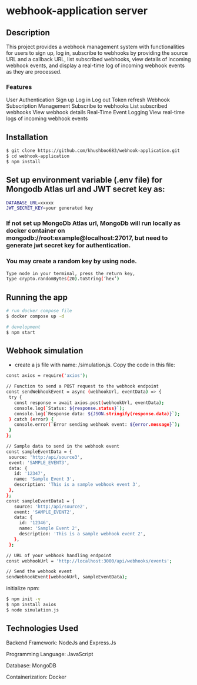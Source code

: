 # webhook-application server

## Description

This project provides a webhook management system with functionalities for users to sign up, log in, subscribe to webhooks by providing the source URL and a callback URL, list subscribed webhooks, view details of incoming webhook events, and display a real-time log of incoming webhook events as they are processed.

### Features
User Authentication
Sign up
Log in
Log out
Token refresh
Webhook Subscription Management
Subscribe to webhooks
List subscribed webhooks
View webhook details
Real-Time Event Logging
View real-time logs of incoming webhook events

## Installation

```bash
$ git clone https://github.com/khushboo683/webhook-application.git
$ cd webhook-application
$ npm install
```
## Set up environment variable (.env file) for Mongodb Atlas url and JWT secret key as:

```bash
DATABASE_URL=xxxxx 
JWT_SECRET_KEY=your generated key
```
### If not set up MongoDb Atlas url, MongoDb will run locally as docker container on mongodb://root:example@localhost:27017, but need to generate jwt secret key for authentication.
### You may create a random key by using node.

```bash
Type node in your terminal, press the return key,
Type crypto.randomBytes(20).toString(‘hex’)
```

## Running the app

```bash
# run docker compose file
$ docker compose up -d

# development
$ npm start

```
## Webhook simulation
- create a js file with name: /simulation.js. Copy the code in this file:
 ```bash
const axios = require('axios');

// Function to send a POST request to the webhook endpoint
const sendWebhookEvent = async (webhookUrl, eventData) => {
  try {
    const response = await axios.post(webhookUrl, eventData);
    console.log(`Status: ${response.status}`);
    console.log(`Response data: ${JSON.stringify(response.data)}`);
  } catch (error) {
    console.error(`Error sending webhook event: ${error.message}`);
  }
};

// Sample data to send in the webhook event
const sampleEventData = {
  source: 'http:/api/source3',
  event: 'SAMPLE_EVENT3',
  data: {
    id: '12347',
    name: 'Sample Event 3',
    description: 'This is a sample webhook event 3',
  },
};
const sampleEventData1 = {
    source: 'http:/api/source2',
    event: 'SAMPLE_EVENT2',
    data: {
      id: '12346',
      name: 'Sample Event 2',
      description: 'This is a sample webhook event 2',
    },
  };

// URL of your webhook handling endpoint
const webhookUrl = 'http://localhost:3000/api/webhooks/events'; 

// Send the webhook event
sendWebhookEvent(webhookUrl, sampleEventData);
```
initialize npm:
```bash
$ npm init -y
$ npm install axios
$ node simulation.js
```

## Technologies Used

Backend Framework: NodeJs and Express.Js

Programming Language: JavaScript

Database: MongoDB

Containerization: Docker

